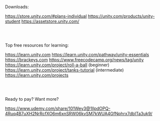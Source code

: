 <br>

Downloads:

https://store.unity.com/#plans-individual
https://unity.com/products/unity-student
https://assetstore.unity.com/

<br>

<br>

Top free resources for learning:

https://learn.unity.com
https://learn.unity.com/pathway/unity-essentials
https://brackeys.com
https://www.freecodecamp.org/news/tag/unity
https://learn.unity.com/project/roll-a-ball (beginner)
https://learn.unity.com/project/tanks-tutorial (intermediate)
https://learn.unity.com/projects

<br>

<br>

Ready to pay? Want more?

https://www.udemy.com/share/101Wey3@1llpdOPQ-4Ruq4B7uXH2NrRcfXO6m6xnSRW06kvSM7kWUA4GfNphrx7dbITa3uk9/

<br>
